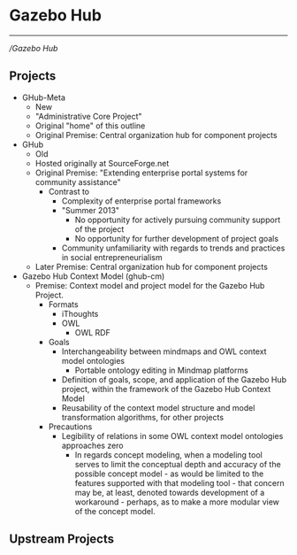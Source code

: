 
# Gazebo Hub

----  
  _/Gazebo Hub_


## Projects

* GHub-Meta
    * New
    * "Administrative Core Project"
    * Original "home" of this outline
    * Original Premise: Central organization hub for component projects
* GHub
    * Old
    * Hosted originally at SourceForge.net
    * Original Premise: "Extending enterprise portal systems for community assistance"
        * Contrast to
            * Complexity of enterprise portal frameworks
            * "Summer 2013"
                * No opportunity for actively pursuing community support of the project
                * No opportunity for further development of project goals
            * Community unfamiliarity with regards to trends and practices in social entrepreneurialism
    * Later Premise: Central organization hub for component projects
* Gazebo Hub Context Model (ghub-cm)
    * Premise: Context model and project model for the Gazebo Hub Project.
        * Formats
            * iThoughts
            * OWL
                * OWL RDF
        * Goals
            * Interchangeability between mindmaps and OWL context model ontologies
                * Portable ontology editing in Mindmap platforms
            * Definition of goals, scope, and application of the Gazebo Hub project, within the framework of the Gazebo Hub Context Model
            * Reusability of the context model structure and model transformation algorithms, for other projects
        * Precautions
            * Legibility of relations in some OWL context model ontologies approaches zero
                * In regards concept modeling, when a modeling tool serves to limit the conceptual depth and accuracy of the possible concept model - as would be limited to the features supported with that modeling tool - that concern may be, at least, denoted towards development of a workaround - perhaps, as to make a more modular view of the concept model.

## Upstream Projects

